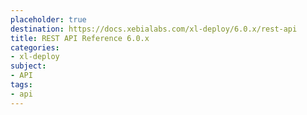 ```yaml
---
placeholder: true
destination: https://docs.xebialabs.com/xl-deploy/6.0.x/rest-api
title: REST API Reference 6.0.x
categories:
- xl-deploy
subject:
- API
tags:
- api
---
```

